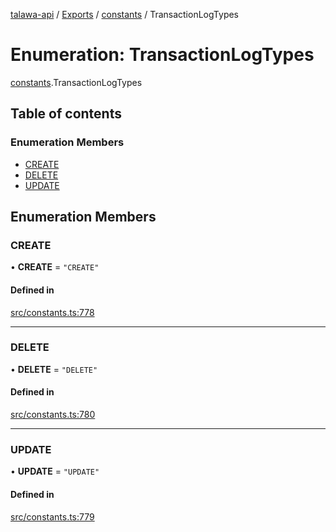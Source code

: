 [talawa-api](../README.md) / [Exports](../modules.md) / [constants](../modules/constants.md) / TransactionLogTypes

# Enumeration: TransactionLogTypes

[constants](../modules/constants.md).TransactionLogTypes

## Table of contents

### Enumeration Members

- [CREATE](constants.TransactionLogTypes.md#create)
- [DELETE](constants.TransactionLogTypes.md#delete)
- [UPDATE](constants.TransactionLogTypes.md#update)

## Enumeration Members

### CREATE

• **CREATE** = ``"CREATE"``

#### Defined in

[src/constants.ts:778](https://github.com/PalisadoesFoundation/talawa-api/blob/636e51c/src/constants.ts#L778)

___

### DELETE

• **DELETE** = ``"DELETE"``

#### Defined in

[src/constants.ts:780](https://github.com/PalisadoesFoundation/talawa-api/blob/636e51c/src/constants.ts#L780)

___

### UPDATE

• **UPDATE** = ``"UPDATE"``

#### Defined in

[src/constants.ts:779](https://github.com/PalisadoesFoundation/talawa-api/blob/636e51c/src/constants.ts#L779)
